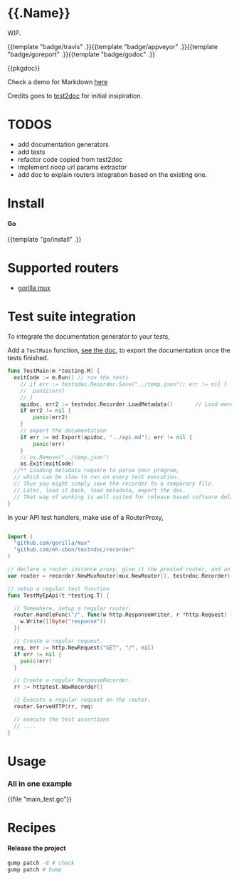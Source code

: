 # {{.Name}}

WIP.

{{template "badge/travis" .}}{{template "badge/appveyor" .}}{{template "badge/goreport" .}}{{template "badge/godoc" .}}

{{pkgdoc}}

Check a demo for Markdown [here](/demo.md)

Credits goes to [test2doc](https://github.com/adams-sarah/test2doc)
for initial insipiration.

# TODOS

- add documentation generators
- add tests
- refactor code copied from test2doc
- implement noop url params extractor
- add doc to explain routers integration based on the existing one.

# Install

#### Go
{{template "go/install" .}}

# Supported routers

- [gorilla mux](github.com/gorilla/mux)

# Test suite integration

To integrate the documentation generator to your tests,

Add a `TestMain` function, [see the doc](https://golang.org/pkg/testing/#hdr-Main),
to export the documentation once the tests finished.

```go
func TestMain(m *testing.M) {
  exitCode := m.Run() // run the tests
	// if err := testndoc.Recorder.Save("../temp.json"); err != nil {
	// 	panic(err)
	// }
	apidoc, err2 := testndoc.Recorder.LoadMetadata()       // Load more metadata**
	if err2 != nil {
		panic(err2)
	}
	// export the documentation
	if err := md.Export(apidoc, "../api.md"); err != nil {
		panic(err)
	}
	// os.Remove("../temp.json")
	os.Exit(exitCode)
  //** Loading metadata require to parse your program,
  // which can be slow to run on every test execution.
  // Thus you might simply save the recorder to a temporary file,
  // Later, load it back, load metadata, export the doc.
  // That way of working is well suited for release based software delivery.
}
```

In your API test handlers, make use of a RouterProxy,

```go

import (
  "github.com/gorilla/mux"
  "github.com/mh-cbon/testndoc/recorder"
)

// declare a router instance proxy, give it the proxied router, and an api recorder.
var router = recorder.NewMuxRouter(mux.NewRouter(), testndoc.Recorder)

// setup a regular test function
func TestMyEpApi(t *testing.T) {

  // Somewhere, setup a regular router.
  router.HandleFunc("/", func(w http.ResponseWriter, r *http.Request) {
    w.Write([]byte("response"))
  })

  // Create a regular request.
  req, err := http.NewRequest("GET", "/", nil)
  if err != nil {
    panic(err)
  }

  // Create a regular ResponseRecorder.
  rr := httptest.NewRecorder()

  // Execute a regular request on the router.
  router.ServeHTTP(rr, req)

  // execute the test assertions
  // ....
}
```

# Usage

### All in one example

{{file "main_test.go"}}

# Recipes

#### Release the project

```sh
gump patch -d # check
gump patch # bump
```
